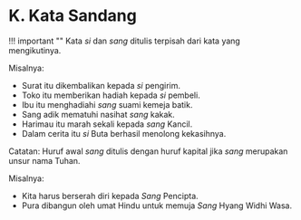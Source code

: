 # K. Kata Sandang

!!! important ""
	Kata *si* dan *sang* ditulis terpisah dari kata yang mengikutinya.

Misalnya:

- Surat itu dikembalikan kepada *si* pengirim.
- Toko itu memberikan hadiah kepada *si* pembeli.
- Ibu itu menghadiahi *sang* suami kemeja batik.
- Sang adik mematuhi nasihat *sang* kakak.
- Harimau itu marah sekali kepada *sang* Kancil.
- Dalam cerita itu *si* Buta berhasil menolong kekasihnya.

Catatan: Huruf awal *sang* ditulis dengan huruf kapital jika *sang* merupakan unsur nama Tuhan.

Misalnya:

- Kita harus berserah diri kepada *Sang* Pencipta.
- Pura dibangun oleh umat Hindu untuk memuja *Sang* Hyang Widhi Wasa.

